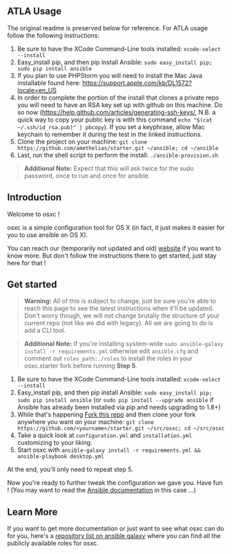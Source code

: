 ## ATLA Usage
The original readme is preserved below for reference. For ATLA usage follow the following instructions:

1. Be sure to have the XCode Command-Line tools installed: `xcode-select --install`
2. Easy_install pip, and then pip install Ansible: `sudo easy_install pip; sudo pip install ansible`
3. If you plan to use PHPStorm you will need to install the Mac Java installable found here: https://support.apple.com/kb/DL1572?locale=en_US
4. In order to complete the portion of the install that clones a private repo you will need to have an RSA key set up with github on this machine. Do so now (https://help.github.com/articles/generating-ssh-keys/, N.B. a quick way to copy your public key is with this command `echo "$(cat ~/.ssh/id_rsa.pub)" | pbcopy`). If you set a keyphrase, allow Mac keychain to remember it during the test in the linked instructions. 
5. Clone the project on your machine: `git clone https://github.com/amethelias/starter.git ~/ansible; cd ~/ansible`
6. Last, run the shell script to perform the install: `./ansible-provision.sh`
> **Additional Note:** Expect that this will ask twice for the sudo password, once to run and once for ansible.

## Introduction

Welcome to osxc !

osxc is a simple configuration tool for OS X (in fact, it just makes it easier for you to use ansible on OS X).

You can reach our (temporarily not updated and old) [website](http://osxc.github.io) if you want to know more. But don't follow the instructions there to get started, just stay here for that !

## Get started

> **Warning:** All of this is subject to change, just be sure you're able to reach this page to see the latest instructions when it'll be updated. Don't worry though, we will not change brutally the structure of your current repo (not like we did with legacy). All we are going to do is add a CLI tool.

> **Additional Note:** If you're installing system-wide `sudo ansible-galaxy install -r requirements.yml` otherwise edit `ansible.cfg` and comment out `roles_path:./roles` to install the roles in your osxc.starter fork before running **Step 5**.

1. Be sure to have the XCode Command-Line tools installed: `xcode-select --install`
2. Easy_install pip, and then pip install Ansible: `sudo easy_install pip; sudo pip install ansible` (or `sudo pip install --upgrade ansible` if Ansible has already been installed via pip and needs upgrading to 1.8+)
3. While that's happening [Fork this repo](https://github.com/osxc/starter/fork) and then clone your fork anywhere you want on your machine: `git clone https://github.com/<yourname>/starter.git ~/src/osxc; cd ~/src/osxc`
4. Take a quick look at `configuration.yml` and `installation.yml` customizing to your liking.
5. Start osxc with `ansible-galaxy install -r requirements.yml && ansible-playbook desktop.yml`

At the end, you'll only need to repeat step 5.

Now you're ready to further tweak the configuration we gave you. Have fun ! (You may want to read the [Ansible documentation](http://docs.ansible.com/index.html) in this case ...)

## Learn More

If you want to get more documentation or just want to see what osxc can do for you, here's a [repository list on ansible galaxy](https://galaxy.ansible.com/list#/users/6499) where you can find all the publicly available roles for osxc.
